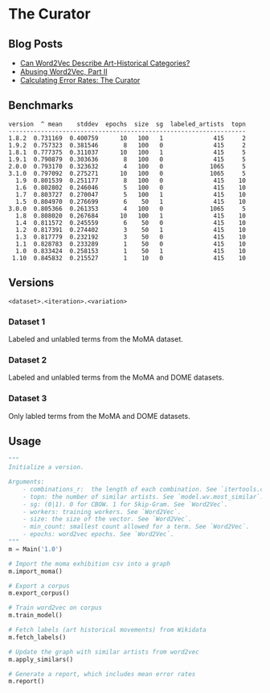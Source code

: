# The Curator

## Blog Posts

- [Can Word2Vec Describe Art-Historical Categories?](https://lancewakeling.net/blog/2020-07-04-the-curator/)
- [Abusing Word2Vec, Part II](https://lancewakeling.net/blog/2020-07-16-the-curator-2/)
- [Calculating Error Rates: The Curator](https://lancewakeling.net/blog/2020-08-02-the-curator-3/)


## Benchmarks

    version  ^ mean    stddev  epochs  size  sg  labeled_artists  topn
    ------------------------------------------------------------------
    1.8.2  0.731169  0.400759      10   100   1              415     2
    1.9.2  0.757323  0.381546       8   100   0              415     2
    1.8.1  0.777375  0.311037      10   100   1              415     5
    1.9.1  0.790879  0.303636       8   100   0              415     5
    2.0.0  0.793170  0.323632       4   100   0             1065     5
    3.1.0  0.797092  0.275271      10   100   0             1065     5
      1.9  0.801539  0.251177       8   100   0              415    10
      1.6  0.802802  0.246046       5   100   0              415    10
      1.7  0.803727  0.270047       5   100   1              415    10
      1.5  0.804970  0.276699       6    50   1              415    10
    3.0.0  0.805366  0.261353       4   100   0             1065     5
      1.8  0.808020  0.267684      10   100   1              415    10
      1.4  0.811572  0.245559       6    50   0              415    10
      1.2  0.817391  0.274402       3    50   1              415    10
      1.3  0.817779  0.232192       3    50   0              415    10
      1.1  0.828783  0.233289       1    50   0              415    10
      1.0  0.833424  0.258153       1    50   1              415    10
     1.10  0.845832  0.215527       1    10   0              415    10



## Versions

`<dataset>.<iteration>.<variation>`

### Dataset 1

Labeled and unlabled terms from the MoMA dataset.

### Dataset 2

Labeled and unlabled terms from the MoMA and DOME datasets.

### Dataset 3

Only labled terms from the MoMA and DOME datasets.

## Usage

```python
"""
Initialize a version.

Arguments:
    - combinations_r:  the length of each combination. See `itertools.combinations` and `Main.export_corpus`.
    - topn: the number of similar artists. See `model.wv.most_similar`.
    - sg: (0|1). 0 for CBOW. 1 for Skip-Gram. See `Word2Vec`.
    - workers: training workers. See `Word2Vec`.
    - size: the size of the vector. See `Word2Vec`.
    - min_count: smallest count allowed for a term. See `Word2Vec`.
    - epochs: word2vec epochs. See `Word2Vec`.
"""
m = Main('1.0')

# Import the moma exhibition csv into a graph
m.import_moma()

# Export a corpus
m.export_corpus()

# Train word2vec on corpus
m.train_model()

# Fetch labels (art historical movements) from Wikidata
m.fetch_labels()

# Update the graph with similar artists from word2vec
m.apply_similars()

# Generate a report, which includes mean error rates
m.report()
```